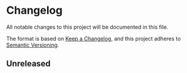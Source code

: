 # Changelog

All notable changes to this project will be documented in this file.

The format is based on [Keep a Changelog], and this project adheres to
[Semantic Versioning].

## Unreleased


[0.1.0]: https://github.com/olivierlacan/keep-a-changelog/releases/tag/v0.1.0

[Keep a Changelog]: https://keepachangelog.com/en/1.0.0/
[Semantic Versioning]: https://semver.org/spec/v2.0.0.html
